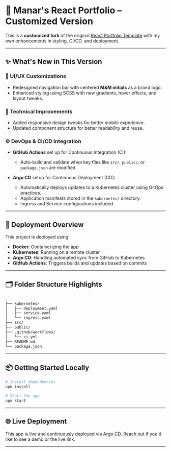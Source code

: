 
# 🚀 Manar's React Portfolio – Customized Version

This is a **customized fork** of the original [React Portfolio Template](https://github.com/safak/react-portfolio) with my own enhancements in styling, CI/CD, and deployment.

---

## ✨ What's New in This Version

### 🔧 UI/UX Customizations
- Redesigned navigation bar with centered **M&M initials** as a brand logo.
- Enhanced styling using SCSS with new gradients, hover effects, and layout tweaks.

### 🧠 Technical Improvements
- Added responsive design tweaks for better mobile experience.
- Updated component structure for better readability and reuse.

### ⚙️ DevOps & CI/CD Integration
- **GitHub Actions** set up for Continuous Integration (CI):
  - Auto-build and validate when key files like `src/`, `public/`, or `package.json` are modified.

- **Argo CD** setup for Continuous Deployment (CD):
  - Automatically deploys updates to a Kubernetes cluster using GitOps practices.
  - Application manifests stored in the `kubernetes/` directory.
  - Ingress and Service configurations included.

---

## 🚀 Deployment Overview

This project is deployed using:

- **Docker**: Containerizing the app
- **Kubernetes**: Running on a remote cluster
- **Argo CD**: Handling automated sync from GitHub to Kubernetes
- **GitHub Actions**: Triggers builds and updates based on commits

---

## 🗂 Folder Structure Highlights

```bash
.
├── kubernetes/
│   ├── deployment.yaml
│   ├── service.yaml
│   └── ingress.yaml
├── src/
├── public/
├── .github/workflows/
│   └── ci.yml
├── README.md
└── package.json
```

---

## 📦 Getting Started Locally

```bash
# Install dependencies
npm install

# Start the app
npm start
```

---

## 🌐 Live Deployment

This app is live and continuously deployed via Argo CD. Reach out if you'd like to see a demo or the live link.

---

